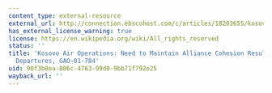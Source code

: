 ```yaml
---
content_type: external-resource
external_url: http://connection.ebscohost.com/c/articles/18203655/kosovo-air-operations-need-maintain-alliance-cohesion-resulted-doctrinal-departures-gao-01-784
has_external_license_warning: true
license: https://en.wikipedia.org/wiki/All_rights_reserved
status: ''
title: 'Kosovo Air Operations: Need to Maintain Alliance Cohesion Resulted in Doctrinal
  Departures, GAO-01-784'
uid: 90f3b0ea-806c-4763-99d0-9bb71f792e25
wayback_url: ''
---
```

